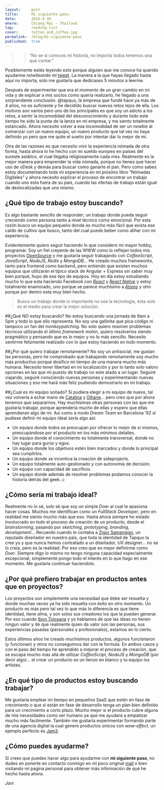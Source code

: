 ```yaml
---
layout:     post
title:      Mi siguiente paso.
date:       2015-4-26
where:      Chiang Mai - Thailand
tag:        reading-list
cover:      tattoo_and_coffee.jpg
permalink:  /blog/mi-siguiente-paso
published:  true
---
```


>> “No se si conoces mi historia, no importa todos tenemos una que contar.”

Posiblemente estés leyendo esto porque alguien que me conoce ha querido ayudarme *retwiteando* mi [tweet](https://twitter.com/soyjavi). La manera a la que hayas llegado hasta aquí no importa, solo me gustaría que dedicases 5 minutos a leerme.

Después de experimentar que era el momento de un gran cambio en mi vida y de explicar a mis socios como quería realizarlo, he llegado a una sorprendente conclusión. @tapquo, la empresa que fundé hace ya más de 4 años, no es suficiente y he decidido buscar nuevos retos lejos de ella. Los motivos son varios pero uno de los principales es que soy un adicto a los retos, a sentir la incomodidad del desconocimiento y durante todo este tiempo he sido la punta de la lanza en mi empresa, y me siento totalmente estancado. Ahora necesito volver a esa incomodidad de ser un *newbie* al comenzar con un nuevo equipo, un nuevo producto que tal vez no haya definido yo pero que me quite el sueño por intentar dar lo mejor de mi.

Otra de las razones es que necesito vivir la experiencia nómada de otra forma, hasta ahora lo he hecho con mi sueldo europeo en países del sureste asiático, el cual llegaba religiosamente cada mes. Realmente es la mejor manera para emprender la vida nómada, porque no tienes que hacer uso de oDesk y demás para buscar como ganarte el pan. Pero como sabes estoy documentando toda mi experiencia en mi próximo libro “Nómadas Digitales” y ahora necesito explicar el proceso de encontrar un trabajo cuando uno esta fuera de su país, cuando las ofertas de trabajo están igual de deslocalizadas que uno mismo.

## ¿Qué tipo de trabajo estoy buscando?
Es algo bastante sencillo de responder; un trabajo donde pueda seguir creciendo como persona tanto a nivel técnico como emocional. Por esta razón busco un equipo pequeño donde es mucho más fácil que exista ese caldo de cultivo que busco, tanto del cual puedo beber como aliñar con mi experiencia.

Evidentemente quiero seguir haciendo lo que considero mi mayor hobby, programar. Soy un fiel creyente de las WWW como lo reflejan todos mis proyectos [OpenSource](https://github.com/soyjavi) y me gustaría seguir trabajando con *CoffeeScript*, *JavaScript*, *NodeJS*, *Redis* y *MongoDB…* He creado muchos frameworks, tanto para frontend como backend, pero entiendo que existen muchos equipos que utilizarán el típico stack de Angular + Express sin saber muy bien porqué, huyo de ese tipo de equipos. Hoy en día estoy estudiando mucho lo que esta haciendo Facebook con [*React*](http://facebook.github.io/react/) y [*React Native*](http://facebook.github.io/react-native/) y estoy totalmente enamorado, uno porque se parece muchísimo a [*Atoms*](http://atoms.tapquo.com/) y otro porque por dentro esta muy bien hecho.

> Busco un trabajo donde lo importante no sea la tecnología, ésta solo es el medio para crear la mejor solución.

##¿Qué NO estoy buscando?
No estoy buscando una jornada de 9am a 5pm y todo lo que ello representa. No soy una gallinita que pica código ni tampoco un fan del *monkeypatching*. No solo quiero resolver problemas técnicos utilizando el último *framework* molón, quiero resolverlos siendo pragmático y pensando que es lo mejor y no lo más sencillo. Necesito sentirme felizmente realizado con lo que estoy haciendo en todo momento.

##¿Por qué quiero trabajar remotamente?
No soy un antisocial, me gustan las personas, pero he comprobado que trabajando remotamente soy mucho más productivo porque dosifico mi tiempo de una manera mucho más humana. Necesito tener libertad en mi localización y por lo tanto solo valoro opciones en las que mi puesto de trabajo no este atado a un lugar. Seguiré viajando, seguiré conociendo nuevas personas y experimentando nuevas situaciones y eso me hará más feliz pudiendo demostrarlo en mi trabajo.

##¿Cual es mi equipo soñado?
Si pudiera elegir a mi equipo de nuevo, tal vez volvería a echar mano de [Catalina](http://cataflu.com/) y [Oihane](https://twitter.com/oihi08)… pero creo que por ahora tenemos que separarnos. Hay muchísimas otras personas con las que me gustaría trabajar, porque aprendería mucho de ellas y espero que ellas aprendieran algo de mi. Así como a modo *Dream Team* en Barcelona ’92 si pudiese definir mi equipo ideal sería algo así:

*   Un equipo donde todos se preocupan por ofrecer lo mejor de si mismos, preocupándose por el producto en los más mínimos detalles.
*   Un equipo donde el conocimiento es totalmente transversal, donde no hay lugar para gurús y egos.
*   Un equipo donde los objetivos estén bien marcados y donde lo principal sea cumplirlos.
*   Un equipo donde se incentiva la creación de sideprojects.
*   Un equipo totalmente auto-gestionado y con autonomía de decisión.
*   Un equipo con capacidad de sacrificio.
*   Un equipo donde además de resolver problemas podamos conocer la historia detrás del geek.☺

## ¿Cómo sería mi trabajo ideal?
Realmente no lo sé, solo sé que soy un simple Doer al cual le apasiona hacer cosas. Muchos me identifican como un *FullStack Developer*, pero en realidad me siento mucho más que eso. Hasta ahora siempre he estado involucrado en todo el proceso de creación de un producto, desde el *brainstorming*, pasando por *sketching*, *prototyping*, *branding*, *development*... Recuerdo cuando le contaba a [Zigor Samaniego](https://twitter.com/zigor), un reputado diseñador en nuestro país, que toda la identidad de Tapquo la cree yo y que nunca hemos contratado a un diseñador, UX designer… no se lo creía, pero es la realidad. Por eso creo que es mejor definirme como *Doer*.
Siempre digo lo mismo no tengo ninguna capacidad especialmente excepcional, simplemente pongo todo el interés en lo que hago en ese momento. Me gustaría continuar haciendolo.

## ¿Por qué prefiero trabajar en productos antes que en proyectos?
Los proyectos son simplemente una necesidad que debe ser resuelta y donde muchas veces ya ha sido resuelta con éxito en otro momento. Un producto es más pero tal vez lo que más lo diferencia es que tiene identidad, tiene alma, y son solos sus creadores los que la pueden generar. Por eso cuando [Ibon Tolosana](https://twitter.com/hyperandroid) y yo hablamos de que las ideas no tienen ningun valor y de que realmente quien da valor son las personas, sus experiencias pasadas (personales y profesionales), estamos en lo cierto.

Estos últimos años he creado muchísimos productos, algunos funcionaron (y funcionan) y otros no conseguimos dar con la formula. En ambos casos y con el paso del tiempo he aprendido a mejorar el proceso de creación, que se escapa mucho más allá de utilizar *CoffeeScript*, *NodeJS* y *MongoDB* (por decir algo)… el crear un producto es un lienzo en blanco y tu equipo los artistas.


## ¿En qué tipo de productos estoy buscando trabajar?
Me gustaría emplear mi tiempo en pequeños SaaS que estén en fase de crecimiento o que si están en fase de desarrollo tenga un plan bien definido para un crecimiento a corto plazo. Mucho mejor si el producto cubre alguna de mis necesidades como ser humano ya que me ayudará a empatizar mucho más facilmente. También me gustaría experimentar formando parte de una agencia digital la cual genere productos únicos con *wow-effect*, un ejemplo perfecto es [Jam3](http://www.jam3.com/about/).

## ¿Cómo puedes ayudarme?
Si crees que puedes hacer algo para ayudarme con **mi siguiente paso**, no dudes en ponerte en contacto conmigo en mi poco original [mail](mailto:javi.jimenez.villar@gmail.com) o bien visitando mi pagina personal para obtener más información de qué he hecho hasta ahora.

*Javi*
